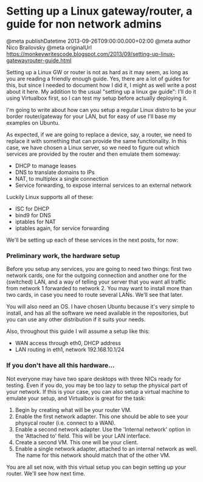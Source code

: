 # Setting up a Linux gateway/router, a guide for non network admins

@meta publishDatetime 2013-09-26T09:00:00.000+02:00
@meta author Nico Brailovsky
@meta originalUrl https://monkeywritescode.blogspot.com/2013/09/setting-up-linux-gatewayrouter-guide.html

Setting up a Linux GW or router is not as hard as it may seem, as long as you are reading a friendly enough guide. Yes, there are a lot of guides for this, but since I needed to document how I did it, I might as well write a post about it here. My addition to the usual "setting up a linux gw guide": I'll do it using Virtualbox first, so I can test my setup before actually deploying it.

I'm going to write about how can you setup a regular Linux distro to be your border router/gateway for your LAN, but for easy of use I'll base my examples on Ubuntu.

As expected, if we are going to replace a device, say, a router, we need to replace it with something that can provide the same functionality. In this case, we have chosen a Linux server, so we need to figure out which services are provided by the router and then emulate them someway:

* DHCP to manage leases
* DNS to translate domains to IPs
* NAT, to multiplex a single connection
* Service forwarding, to expose internal services to an external network

Luckily Linux supports all of these:

* ISC for DHCP
* bind9 for DNS
* iptables for NAT
* iptables again, for service forwarding

We'll be setting up each of these services in the next posts, for now:

### Preliminary work, the hardware setup

Before you setup any services, you are going to need two things: first two network cards, one for the outgoing connection and another one for the (switched) LAN, and a way of telling your server that you want all traffic from network 1 forwarded to network 2. You may want to install more than two cards, in case you need to route several LANs. We'll see that later.

You will also need an OS. I have chosen Ubuntu because it's very simple to install, and has all the software we need available in the repositories, but you can use any other distribution if it suits your needs.

Also, throughout this guide I will assume a setup like this:
* WAN access through eth0, DHCP address
* LAN routing in eth1, network 192.168.10.1/24

### If you don't have all this hardware...

Not everyone may have two spare desktops with three NICs ready for testing. Even if you do, you may be too lazy to setup the physical part of your network. If this is your case, you can also setup a virtual machine to emulate your setup, and Virtualbox is great for the task:

1. Begin by creating what will be your router VM.
2. Enable the first network adapter. This one should be able to see your physycal router (i.e. connect to a WAN).
3. Enable a second network adapter. Use the 'Internal network' option in the 'Attached to' field. This will be your LAN interface.
4. Create a second VM. This one will be your client.
5. Enable a single network adapter, attached to an internal network as well. The name for this network should match that of the other VM.

You are all set now, with this virtual setup you can begin setting up your router. We'll see how next time.

